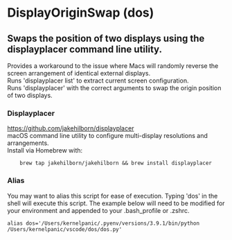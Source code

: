 # DisplayOriginSwap (dos)
## Swaps the position of two displays using the displayplacer command line utility.
Provides a workaround to the issue where Macs will randomly reverse the screen arrangement of identical external displays.  
Runs 'displayplacer list' to extract current screen configuration.  
Runs 'displayplacer' with the correct arguments to swap the origin position of two displays.

### Displayplacer
https://github.com/jakehilborn/displayplacer  
  macOS command line utility to configure multi-display resolutions and arrangements.  
Install via Homebrew with:
```
    brew tap jakehilborn/jakehilborn && brew install displayplacer
```
### Alias
You may want to alias this script for ease of execution. Typing 'dos' in the shell will execute this script.
The example below will need to be modified for your environment and appended to your .bash_profile or .zshrc.
```
alias dos='/Users/kernelpanic/.pyenv/versions/3.9.1/bin/python /Users/kernelpanic/vscode/dos/dos.py'
```
